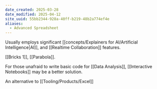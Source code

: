 ```yaml
---
date_created: 2025-03-28
date_modified: 2025-04-12
site_uuid: 55bb2344-928a-40ff-b219-48b2a774ef4e
aliases:
  - Advanced Spreadsheet
---
```


Usually employs significant [[concepts/Explainers for AI/Artificial Intelligence|AI]], and [[Realtime Collaboration]] features.  

[[Bricks 1]], [[Parabola]].

For those unafraid to write basic code for [[Data Analysis]], [[Interactive Notebooks]] may be a better solution.  

An alternative to [[Tooling/Products/Excel]]